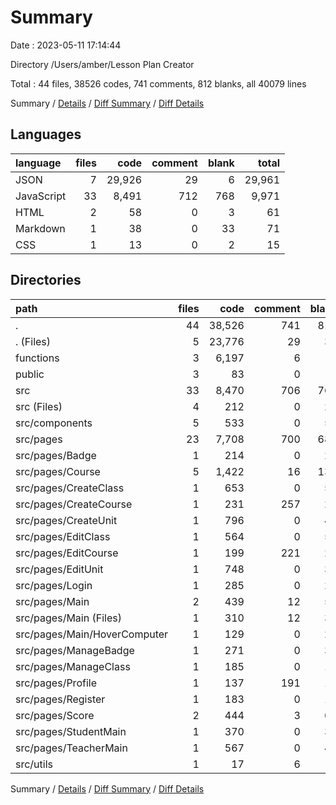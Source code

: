 # Summary

Date : 2023-05-11 17:14:44

Directory /Users/amber/Lesson Plan Creator

Total : 44 files,  38526 codes, 741 comments, 812 blanks, all 40079 lines

Summary / [Details](details.md) / [Diff Summary](diff.md) / [Diff Details](diff-details.md)

## Languages
| language | files | code | comment | blank | total |
| :--- | ---: | ---: | ---: | ---: | ---: |
| JSON | 7 | 29,926 | 29 | 6 | 29,961 |
| JavaScript | 33 | 8,491 | 712 | 768 | 9,971 |
| HTML | 2 | 58 | 0 | 3 | 61 |
| Markdown | 1 | 38 | 0 | 33 | 71 |
| CSS | 1 | 13 | 0 | 2 | 15 |

## Directories
| path | files | code | comment | blank | total |
| :--- | ---: | ---: | ---: | ---: | ---: |
| . | 44 | 38,526 | 741 | 812 | 40,079 |
| . (Files) | 5 | 23,776 | 29 | 36 | 23,841 |
| functions | 3 | 6,197 | 6 | 8 | 6,211 |
| public | 3 | 83 | 0 | 4 | 87 |
| src | 33 | 8,470 | 706 | 764 | 9,940 |
| src (Files) | 4 | 212 | 0 | 22 | 234 |
| src/components | 5 | 533 | 0 | 50 | 583 |
| src/pages | 23 | 7,708 | 700 | 686 | 9,094 |
| src/pages/Badge | 1 | 214 | 0 | 24 | 238 |
| src/pages/Course | 5 | 1,422 | 16 | 134 | 1,572 |
| src/pages/CreateClass | 1 | 653 | 0 | 55 | 708 |
| src/pages/CreateCourse | 1 | 231 | 257 | 22 | 510 |
| src/pages/CreateUnit | 1 | 796 | 0 | 40 | 836 |
| src/pages/EditClass | 1 | 564 | 0 | 55 | 619 |
| src/pages/EditCourse | 1 | 199 | 221 | 22 | 442 |
| src/pages/EditUnit | 1 | 748 | 0 | 38 | 786 |
| src/pages/Login | 1 | 285 | 0 | 22 | 307 |
| src/pages/Main | 2 | 439 | 12 | 55 | 506 |
| src/pages/Main (Files) | 1 | 310 | 12 | 32 | 354 |
| src/pages/Main/HoverComputer | 1 | 129 | 0 | 23 | 152 |
| src/pages/ManageBadge | 1 | 271 | 0 | 33 | 304 |
| src/pages/ManageClass | 1 | 185 | 0 | 18 | 203 |
| src/pages/Profile | 1 | 137 | 191 | 15 | 343 |
| src/pages/Register | 1 | 183 | 0 | 18 | 201 |
| src/pages/Score | 2 | 444 | 3 | 63 | 510 |
| src/pages/StudentMain | 1 | 370 | 0 | 30 | 400 |
| src/pages/TeacherMain | 1 | 567 | 0 | 42 | 609 |
| src/utils | 1 | 17 | 6 | 6 | 29 |

Summary / [Details](details.md) / [Diff Summary](diff.md) / [Diff Details](diff-details.md)